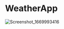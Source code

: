 # WeatherApp
![Screenshot_1669993416](https://user-images.githubusercontent.com/30114670/205328896-bb0d9d85-44b6-4c86-b7e0-5c913f4087ff.png)
